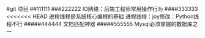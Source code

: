 #git 项目
##111111
###222222
IO网络：后端工程师常用操作行为
####333333
<<<<<<< HEAD
进程线程是系统核心编程的基础
进程线程：joy修改：Python线程不行
#####444444
文档匹配神器
#####555555
Mysql必须掌握的数据库之一
